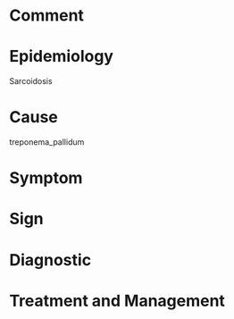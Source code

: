 # Comment

# Epidemiology

Sarcoidosis

# Cause

treponema_pallidum

# Symptom

# Sign

# Diagnostic

# Treatment and Management
